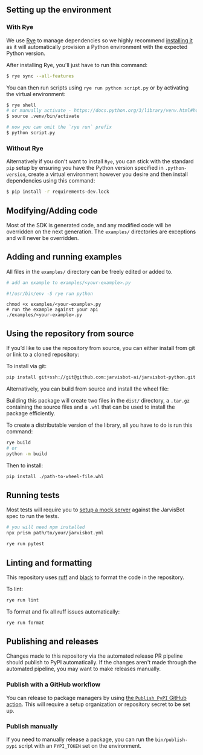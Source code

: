 ## Setting up the environment

### With Rye

We use [Rye](https://rye-up.com/) to manage dependencies so we highly recommend [installing it](https://rye-up.com/guide/installation/) as it will automatically provision a Python environment with the expected Python version.

After installing Rye, you'll just have to run this command:

```sh
$ rye sync --all-features
```

You can then run scripts using `rye run python script.py` or by activating the virtual environment:

```sh
$ rye shell
# or manually activate - https://docs.python.org/3/library/venv.html#how-venvs-work
$ source .venv/bin/activate

# now you can omit the `rye run` prefix
$ python script.py
```

### Without Rye

Alternatively if you don't want to install `Rye`, you can stick with the standard `pip` setup by ensuring you have the Python version specified in `.python-version`, create a virtual environment however you desire and then install dependencies using this command:

```sh
$ pip install -r requirements-dev.lock
```

## Modifying/Adding code

Most of the SDK is generated code, and any modified code will be overridden on the next generation. The
`examples/` directories are exceptions and will never be overridden.

## Adding and running examples

All files in the `examples/` directory can be freely edited or added to.

```bash
# add an example to examples/<your-example>.py

#!/usr/bin/env -S rye run python
```

```
chmod +x examples/<your-example>.py
# run the example against your api
./examples/<your-example>.py
```

## Using the repository from source

If you’d like to use the repository from source, you can either install from git or link to a cloned repository:

To install via git:

```bash
pip install git+ssh://git@github.com:jarvisbot-ai/jarvisbot-python.git
```

Alternatively, you can build from source and install the wheel file:

Building this package will create two files in the `dist/` directory, a `.tar.gz` containing the source files and a `.whl` that can be used to install the package efficiently.

To create a distributable version of the library, all you have to do is run this command:

```bash
rye build
# or
python -m build
```

Then to install:

```sh
pip install ./path-to-wheel-file.whl
```

## Running tests

Most tests will require you to [setup a mock server](https://github.com/stoplightio/prism) against the JarvisBot spec to run the tests.

```bash
# you will need npm installed
npx prism path/to/your/jarvisbot.yml
```

```bash
rye run pytest
```

## Linting and formatting

This repository uses [ruff](https://github.com/astral-sh/ruff) and
[black](https://github.com/psf/black) to format the code in the repository.

To lint:

```bash
rye run lint
```

To format and fix all ruff issues automatically:

```bash
rye run format
```

## Publishing and releases

Changes made to this repository via the automated release PR pipeline should publish to PyPI automatically. If
the changes aren't made through the automated pipeline, you may want to make releases manually.

### Publish with a GitHub workflow

You can release to package managers by using [the `Publish PyPI` GitHub action](https://www.github.com/jarvirbot/jarvirbot-python/actions/workflows/publish-pypi.yml). This will require a setup organization or repository secret to be set up.

### Publish manually

If you need to manually release a package, you can run the `bin/publish-pypi` script with an `PYPI_TOKEN` set on
the environment.
